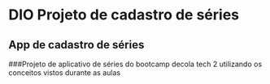 # DIO Projeto de cadastro de séries

## App de cadastro de séries

###Projeto de aplicativo de séries do bootcamp decola tech 2 utilizando os conceitos vistos durante as aulas

